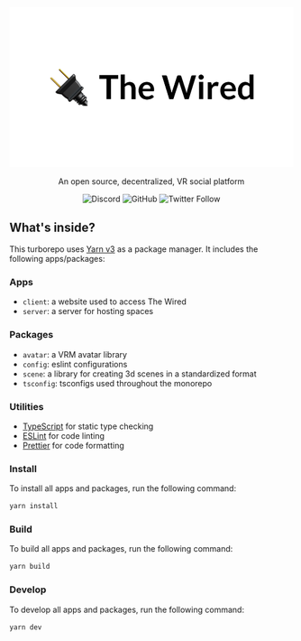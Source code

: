 <div align="center">
  <p>
    <img src="./assets/HeroRound.png" />
  </p>

  <p>An open source, decentralized, VR social platform</p>

  <img alt="Discord" src="https://img.shields.io/discord/918705784311939134?label=discord">
  <img alt="GitHub" src="https://img.shields.io/github/license/wired-xr/wired">
  <img alt="Twitter Follow" src="https://img.shields.io/twitter/follow/TheWiredXR?style=social">
</div>

## What's inside?

This turborepo uses [Yarn v3](https://yarnpkg.com/) as a package manager. It includes the following apps/packages:

### Apps

- `client`: a website used to access The Wired
- `server`: a server for hosting spaces

### Packages

- `avatar`: a VRM avatar library
- `config`: eslint configurations
- `scene`: a library for creating 3d scenes in a standardized format
- `tsconfig`: tsconfigs used throughout the monorepo

### Utilities

- [TypeScript](https://www.typescriptlang.org/) for static type checking
- [ESLint](https://eslint.org/) for code linting
- [Prettier](https://prettier.io) for code formatting

### Install

To install all apps and packages, run the following command:

```bash
yarn install
```

### Build

To build all apps and packages, run the following command:

```bash
yarn build
```

### Develop

To develop all apps and packages, run the following command:

```bash
yarn dev
```
